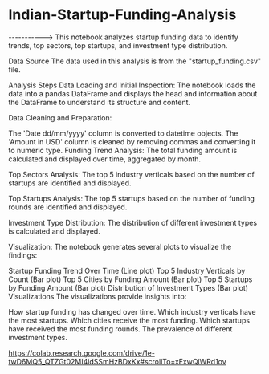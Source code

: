 # Indian-Startup-Funding-Analysis
----------->
This notebook analyzes startup funding data to identify trends, top sectors, top startups, and investment type distribution.

Data Source
The data used in this analysis is from the "startup_funding.csv" file.

Analysis Steps
Data Loading and Initial Inspection: The notebook loads the data into a pandas DataFrame and displays the head and information about the DataFrame to understand its structure and content.

Data Cleaning and Preparation:

The 'Date dd/mm/yyyy' column is converted to datetime objects.
The 'Amount in USD' column is cleaned by removing commas and converting it to numeric type.
Funding Trend Analysis: The total funding amount is calculated and displayed over time, aggregated by month.

Top Sectors Analysis: The top 5 industry verticals based on the number of startups are identified and displayed.

Top Startups Analysis: The top 5 startups based on the number of funding rounds are identified and displayed.

Investment Type Distribution: The distribution of different investment types is calculated and displayed.

Visualization: The notebook generates several plots to visualize the findings:

Startup Funding Trend Over Time (Line plot)
Top 5 Industry Verticals by Count (Bar plot)
Top 5 Cities by Funding Amount (Bar plot)
Top 5 Startups by Funding Amount (Bar plot)
Distribution of Investment Types (Bar plot)
Visualizations
The visualizations provide insights into:

How startup funding has changed over time.
Which industry verticals have the most startups.
Which cities receive the most funding.
Which startups have received the most funding rounds.
The prevalence of different investment types.

https://colab.research.google.com/drive/1e-twD6MQ5_QTZGt02MI4idSSmHzBDxKx#scrollTo=xFxwQlWRd1ov
